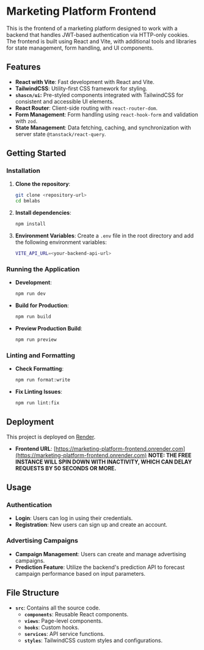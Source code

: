 # Marketing Platform Frontend

This is the frontend of a marketing platform designed to work with a backend that handles JWT-based authentication via HTTP-only cookies. The frontend is built using React and Vite, with additional tools and libraries for state management, form handling, and UI components.

## Features

- **React with Vite**: Fast development with React and Vite.
- **TailwindCSS**: Utility-first CSS framework for styling.
- **`shascn/ui`:** Pre-styled components integrated with TailwindCSS for consistent and accessible UI elements.
- **React Router**: Client-side routing with `react-router-dom`.
- **Form Management**: Form handling using `react-hook-form` and validation with `zod`.
- **State Management**: Data fetching, caching, and synchronization with server state `@tanstack/react-query`.

## Getting Started

### Installation

1. **Clone the repository**:
   ```bash
   git clone <repository-url>
   cd bmlabs
   ```

2. **Install dependencies**:
   ```bash
   npm install
   ```

3. **Environment Variables**: Create a `.env` file in the root directory and add the following environment variables:
   ```bash
   VITE_API_URL=<your-backend-api-url>
   ```

### Running the Application

- **Development**:
  ```bash
  npm run dev
  ```

- **Build for Production**:
  ```bash
  npm run build
  ```

- **Preview Production Build**:
  ```bash
  npm run preview
  ```

### Linting and Formatting

- **Check Formatting**:
  ```bash
  npm run format:write
  ```

- **Fix Linting Issues**:
  ```bash
  npm run lint:fix
  ```

## Deployment

This project is deployed on [Render](https://render.com).


- **Frontend URL**: [https://marketing-platform-frontend.onrender.com](https://marketing-platform-frontend.onrender.com)
  **NOTE: THE FREE INSTANCE WILL SPIN DOWN WITH INACTIVITY, WHICH CAN DELAY REQUESTS BY 50 SECONDS OR MORE.**
## Usage


### Authentication

- **Login**: Users can log in using their credentials.
- **Registration**: New users can sign up and create an account.

### Advertising Campaigns

- **Campaign Management**: Users can create and manage advertising campaigns.
- **Prediction Feature**: Utilize the backend's prediction API to forecast campaign performance based on input parameters.

## File Structure

- **`src`**: Contains all the source code.
    - **`components`**: Reusable React components.
    - **`views`**: Page-level components.
    - **`hooks`**: Custom hooks.
    - **`services`**: API service functions.
    - **`styles`**: TailwindCSS custom styles and configurations.
